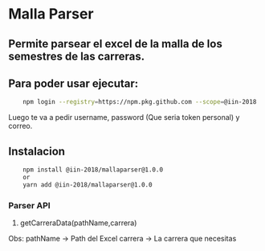 # Malla Parser
## Permite parsear el excel de la malla de los semestres de las carreras.

## Para poder usar ejecutar:
```bash
    npm login --registry=https://npm.pkg.github.com --scope=@iin-2018
```
Luego te va a pedir username, password (Que seria token personal) y correo.

## Instalacion
```bash
    npm install @iin-2018/mallaparser@1.0.0
    or
    yarn add @iin-2018/mallaparser@1.0.0
```

### Parser API
1. getCarreraData(pathName,carrera)

Obs:
pathName -> Path del Excel
carrera -> La carrera que necesitas
